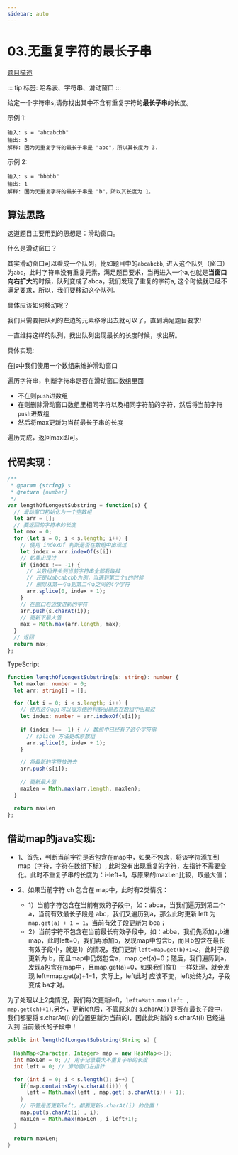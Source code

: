```yaml
---
sidebar: auto
---
```


# 03.无重复字符的最长子串

[题目描述](https://leetcode-cn.com/problems/longest-substring-without-repeating-characters/)

::: tip
标签: 哈希表、字符串、滑动窗口
:::

给定一个字符串s,请你找出其中不含有重复字符的**最长子串**的长度。

示例 1:
```
输入: s = "abcabcbb"
输出: 3 
解释: 因为无重复字符的最长子串是 "abc"，所以其长度为 3.
```

示例 2:
```
输入: s = "bbbbb"
输出: 1
解释: 因为无重复字符的最长子串是 "b"，所以其长度为 1。
```

## 算法思路
这道题目主要用到的思想是：滑动窗口。

什么是滑动窗口？

其实滑动窗口可以看成一个队列，比如题目中的`abcabcbb`, 进入这个队列（窗口）为`abc`，此时字符串没有重复元素，满足题目要求，当再进入一个a,也就是**当窗口向右扩大**的时候，队列变成了abca，我们发现了重复的字符a, 这个时候就已经不满足要求，所以，我们要移动这个队列。

具体应该如何移动呢？

我们只需要把队列的左边的元素移除出去就可以了，直到满足题目要求!

一直维持这样的队列，找出队列出现最长的长度时候，求出解。

具体实现:

在js中我们使用一个数组来维护滑动窗口

遍历字符串，判断字符串是否在滑动窗口数组里面

- 不在则`push`进数组
- 在则删除滑动窗口数组里相同字符以及相同字符前的字符，然后将当前字符`push`进数组
- 然后将max更新为当前最长子串的长度

遍历完成，返回max即可。

## 代码实现：

```js
/**
 * @param {string} s
 * @return {number}
 */
var lengthOfLongestSubstring = function(s) {
  // 滑动窗口初始化为一个空数组
  let arr = [];
  // 要返回的字符串的长度
  let max = 0;
  for (let i = 0; i < s.length; i++) {
    // 使用 indexOf 判断是否在数组中出现过
    let index = arr.indexOf(s[i])
    // 如果出现过
    if (index !== -1) {
      // 从数组开头到当前字符串全部截取掉
      // 还是以abcabcbb为例，当遇到第二个a的时候
      // 删除从第一个a到第二个a之间的4个字符
      arr.splice(0, index + 1);
    }
    // 在窗口右边放进新的字符
    arr.push(s.charAt(i));
    // 更新下最大值
    max = Math.max(arr.length, max);
  }
  // 返回
  return max;
};
```

TypeScript

```ts
function lengthOfLongestSubstring(s: string): number {
  let maxlen: number = 0;
  let arr: string[] = [];

  for (let i = 0; i < s.length; i++) {
    // 使用这个api可以很方便的判断出是否在数组中出现过
    let index: number = arr.indexOf(s[i]);
    
    if (index !== -1) { // 数组中已经有了这个字符串
      // splice 方法更改原数组
      arr.splice(0, index + 1);
    }

    // 将最新的字符放进去
    arr.push(s[i]);
    
    // 更新最大值
    maxlen = Math.max(arr.length, maxlen);
  }

  return maxlen
};
```


## 借助map的java实现:

- 1、首先，判断当前字符是否包含在map中，如果不包含，将该字符添加到map（字符，字符在数组下标）, 此时没有出现重复的字符，左指针不需要变化。此时不重复子串的长度为：i-left+1，与原来的maxLen比较，取最大值；

- 2、如果当前字符 ch 包含在 map中，此时有2类情况：
  - 1）当前字符包含在当前有效的子段中，如：abca，当我们遍历到第二个a，当前有效最长子段是 abc，我们又遍历到a，那么此时更新 left 为 `map.get(a) + 1 = 1`，当前有效子段更新为 bca；
  - 2）当前字符不包含在当前最长有效子段中，如：abba，我们先添加a,b进map，此时left=0，我们再添加b，发现map中包含b，而且b包含在最长有效子段中，就是1）的情况，我们更新 `left=map.get(b)+1=2`，此时子段更新为 b，而且map中仍然包含a，map.get(a)=0；随后，我们遍历到a，发现a包含在map中，且map.get(a)=0，如果我们像1）一样处理，就会发现 left=map.get(a)+1=1，实际上，left此时
  应该不变，left始终为2，子段变成 ba才对。

为了处理以上2类情况，我们每次更新left，`left=Math.max(left , map.get(ch)+1)`.另外，更新left后，不管原来的 s.charAt(i) 是否在最长子段中，我们都要将 s.charAt(i) 的位置更新为当前的i，因此此时新的 s.charAt(i) 已经进入到 当前最长的子段中！


```java
public int lengthOfLongestSubstring(String s) {
  
  HashMap<Character, Integer> map = new HashMap<>();
  int maxLen = 0; // 用于记录最大不重复子串的长度
  int left = 0; // 滑动窗口左指针

  for (int i = 0; i < s.length(); i++) {
    if(map.containsKey(s.charAt(i))) {
      left = Math.max(left , map.get( s.charAt(i)) + 1);
    }
    // 不管是否更新left，都要更新s.charAt(i) 的位置！
    map.put(s.charAt(i) , i);
    maxLen = Math.max(maxLen , i-left+1);
  }

  return maxLen;
}
```
